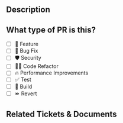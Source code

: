 ## Description

<!--
Please do not leave this blank
This PR [adds/removes/fixes/replaces] the [feature/bug/etc].
-->

## What type of PR is this?

-   [ ] 🍕 Feature
-   [ ] 🐛 Bug Fix
-   [ ] 🛡️ Security
-   [ ] 🧑‍💻 Code Refactor
-   [ ] 🔥 Performance Improvements
-   [ ] ✅ Test
-   [ ] 🤖 Build
-   [ ] ⏩ Revert

## Related Tickets & Documents

<!--
Please use this format link issue numbers: Fixes #123
https://docs.github.com/en/free-pro-team@latest/github/managing-your-work-on-github/linking-a-pull-request-to-an-issue#linking-a-pull-request-to-an-issue-using-a-keyword
-->
